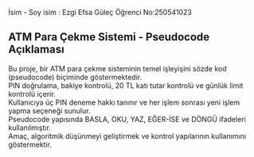 İsim - Soy isim : Ezgi Efsa Güleç
Öğrenci No:250541023

## ATM Para Çekme Sistemi - Pseudocode Açıklaması

Bu proje, bir ATM para çekme sisteminin temel işleyişini sözde kod (pseudocode) biçiminde göstermektedir.  
PIN doğrulama, bakiye kontrolü, 20 TL katı tutar kontrolü ve günlük limit kontrolü içerir.  
Kullanıcıya üç PIN deneme hakkı tanınır ve her işlem sonrası yeni işlem yapma seçeneği sunulur.  
Pseudocode yapısında BASLA, OKU, YAZ, EĞER-İSE ve DÖNGÜ ifadeleri kullanılmıştır.  
Amaç, algoritmik düşünmeyi geliştirmek ve kontrol yapılarının kullanımını göstermektir.  
